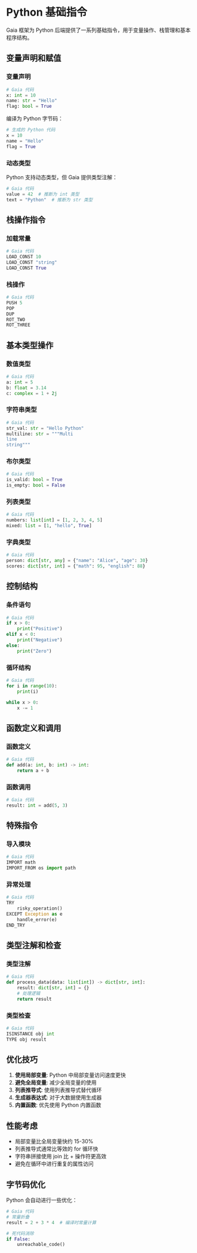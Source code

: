 # Python 基础指令

Gaia 框架为 Python 后端提供了一系列基础指令，用于变量操作、栈管理和基本程序结构。

## 变量声明和赋值

### 变量声明

```python
# Gaia 代码
x: int = 10
name: str = "Hello"
flag: bool = True
```

编译为 Python 字节码：
```python
# 生成的 Python 代码
x = 10
name = "Hello"
flag = True
```

### 动态类型

Python 支持动态类型，但 Gaia 提供类型注解：

```python
# Gaia 代码
value = 42  # 推断为 int 类型
text = "Python"  # 推断为 str 类型
```

## 栈操作指令

### 加载常量

```python
# Gaia 代码
LOAD_CONST 10
LOAD_CONST "string"
LOAD_CONST True
```

### 栈操作

```python
# Gaia 代码
PUSH 5
POP
DUP
ROT_TWO
ROT_THREE
```

## 基本类型操作

### 数值类型

```python
# Gaia 代码
a: int = 5
b: float = 3.14
c: complex = 1 + 2j
```

### 字符串类型

```python
# Gaia 代码
str_val: str = "Hello Python"
multiline: str = """Multi
line
string"""
```

### 布尔类型

```python
# Gaia 代码
is_valid: bool = True
is_empty: bool = False
```

### 列表类型

```python
# Gaia 代码
numbers: list[int] = [1, 2, 3, 4, 5]
mixed: list = [1, "hello", True]
```

### 字典类型

```python
# Gaia 代码
person: dict[str, any] = {"name": "Alice", "age": 30}
scores: dict[str, int] = {"math": 95, "english": 88}
```

## 控制结构

### 条件语句

```python
# Gaia 代码
if x > 0:
    print("Positive")
elif x < 0:
    print("Negative")
else:
    print("Zero")
```

### 循环结构

```python
# Gaia 代码
for i in range(10):
    print(i)

while x > 0:
    x -= 1
```

## 函数定义和调用

### 函数定义

```python
# Gaia 代码
def add(a: int, b: int) -> int:
    return a + b
```

### 函数调用

```python
# Gaia 代码
result: int = add(5, 3)
```

## 特殊指令

### 导入模块

```python
# Gaia 代码
IMPORT math
IMPORT_FROM os import path
```

### 异常处理

```python
# Gaia 代码
TRY
    risky_operation()
EXCEPT Exception as e
    handle_error(e)
END_TRY
```

## 类型注解和检查

### 类型注解

```python
# Gaia 代码
def process_data(data: list[int]) -> dict[str, int]:
    result: dict[str, int] = {}
    # 处理逻辑
    return result
```

### 类型检查

```python
# Gaia 代码
ISINSTANCE obj int
TYPE obj result
```

## 优化技巧

1. **使用局部变量**: Python 中局部变量访问速度更快
2. **避免全局变量**: 减少全局变量的使用
3. **列表推导式**: 使用列表推导式替代循环
4. **生成器表达式**: 对于大数据使用生成器
5. **内置函数**: 优先使用 Python 内置函数

## 性能考虑

- 局部变量比全局变量快约 15-30%
- 列表推导式通常比等效的 for 循环快
- 字符串拼接使用 join 比 + 操作符更高效
- 避免在循环中进行重复的属性访问

## 字节码优化

Python 会自动进行一些优化：

```python
# Gaia 代码
# 常量折叠
result = 2 + 3 * 4  # 编译时常量计算

# 死代码消除
if False:
    unreachable_code()
```